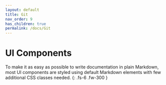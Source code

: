 ```yaml
---
layout: default
title: Git
nav_order: 9
has_children: true
permalink: /docs/Git
---
```


# UI Components

To make it as easy as possible to write documentation in plain Markdown, most UI components are styled using default Markdown elements with few additional CSS classes needed.
{: .fs-6 .fw-300 }
